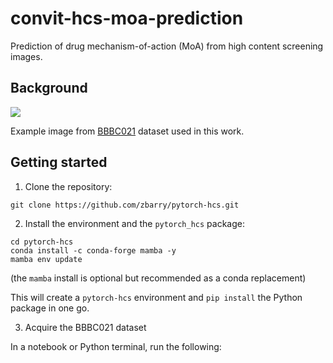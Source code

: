 # convit-hcs-moa-prediction

Prediction of drug mechanism-of-action (MoA) from high content screening images.

## Background

![](https://data.broadinstitute.org/bbbc/BBBC021/aurora-kinase-inhibitor.png)

Example image from [BBBC021](https://bbbc.broadinstitute.org/BBBC021) dataset
used in this work.

## Getting started

1. Clone the repository:

```
git clone https://github.com/zbarry/pytorch-hcs.git
```

2. Install the environment and the `pytorch_hcs` package:

```
cd pytorch-hcs
conda install -c conda-forge mamba -y
mamba env update
```

(the `mamba` install is optional but recommended as a conda replacement)

This will create a `pytorch-hcs` environment and `pip install` the Python package in one go.

3. Acquire the BBBC021 dataset

In a notebook or Python terminal, run the following:

```python

```
